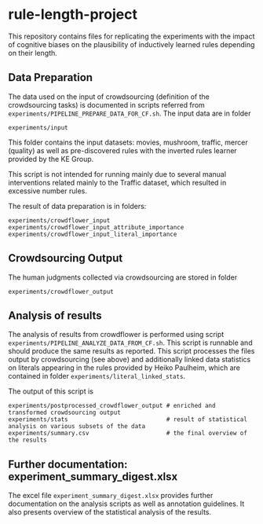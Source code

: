 # rule-length-project

This repository contains files for replicating the experiments with the impact of cognitive biases on the plausibility of inductively learned rules depending on their length.

## Data Preparation
The data used on the input of crowdsourcing (definition of the crowdsourcing tasks) is documented in scripts referred from ```experiments/PIPELINE_PREPARE_DATA_FOR_CF.sh```. The input data are in folder
```
experiments/input
```
This folder contains the input datasets: movies, mushroom, traffic, mercer (quality) as well as pre-discovered rules with the inverted rules learner provided by the KE Group.

This script is not intended for running mainly due to several manual interventions related mainly to the Traffic dataset, which resulted in  excessive number rules. 

The result of data preparation is in folders:
 ```
 experiments/crowdflower_input
 experiments/crowdflower_input_attribute_importance
 experiments/crowdflower_input_literal_importance
 ```

## Crowdsourcing Output
The human judgments collected via crowdsourcing are stored in folder
```
experiments/crowdflower_output
```

## Analysis of results
The analysis of results from crowdflower is performed using script ```experiments/PIPELINE_ANALYZE_DATA_FROM_CF.sh```. This script is runnable and should produce the same results as reported.
This script processes the files output by crowdsourcing (see above) and additionally linked data statistics on literals appearing in the rules provided by Heiko Paulheim, which are contained in folder `experiments/literal_linked_stats`.

The output of this script is
```
experiments/postprocessed_crowdflower_output # enriched and transformed crowdsourcing output
experiments/stats                            # result of statistical analysis on various subsets of the data
experiments/summary.csv                      # the final overview of the results
```
## Further documentation: experiment_summary_digest.xlsx
The excel file `experiment_summary_digest.xlsx` provides further documentation on the analysis scripts as well as annotation guidelines. It also presents overview of the statistical analysis of the results.

